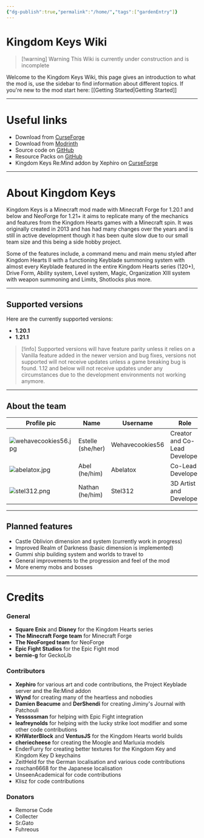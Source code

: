 ```yaml
---
{"dg-publish":true,"permalink":"/home/","tags":["gardenEntry"]}
---
```


# Kingdom Keys Wiki


> [!warning] Warning
> This Wiki is currently under construction and is incomplete

Welcome to the Kingdom Keys Wiki, this page gives an introduction to what the mod is, use the sidebar to find information about different topics. If you're new to the mod start here: [[Getting Started\|Getting Started]]

---
# Useful links
- Download from [CurseForge](https://www.curseforge.com/minecraft/mc-mods/kingdom-keys-re-coded)
- Download from [Modrinth](https://modrinth.com/mod/kingdom-keys-2)
- Source code on [GitHub](https://github.com/Wehavecookies56/Kingdom-Keys)
- Resource Packs on [GitHub](https://github.com/Wehavecookies56/KKRC-ResourcePacks)
- Kingdom Keys Re:Mind addon by Xephiro on [CurseForge](https://www.curseforge.com/minecraft/mc-mods/kingdom-keys-re-mind) 

---
# About Kingdom Keys

Kingdom Keys is a Minecraft mod made with Minecraft Forge for 1.20.1 and below and NeoForge for 1.21+ it aims to replicate many of the mechanics and features from the Kingdom Hearts games with a Minecraft spin. It was originally created in 2013 and has had many changes over the years and is still in active development though it has been quite slow due to our small team size and this being a side hobby project.

Some of the features include, a command menu and main menu styled after Kingdom Hearts II with a functioning Keyblade summoning system with almost every Keyblade featured in the entire Kingdom Hearts series (120+), Drive Form, Ability system, Level system, Magic, Organization XIII system with weapon summoning and Limits, Shotlocks plus more. 

---
## Supported versions
Here are the currently supported versions:
- **1.20.1**
- **1.21.1**

> [!info] 
> Supported versions will have feature parity unless it relies on a Vanilla feature added in the newer version and bug fixes, versions not supported will not receive updates unless a game breaking bug is found. 1.12 and below will not receive updates under any circumstances due to the development environments not working anymore.

---

## About the team

| Profile pic       | Name              | Username        | Role                          | Links                                                                                                     |
| ----------------- | ----------------- | --------------- | ----------------------------- | --------------------------------------------------------------------------------------------------------- |
| ![wehavecookies56.jpg](/img/user/wehavecookies56.jpg)  | Estelle (she/her) | Wehavecookies56 | Creator and Co-Lead Developer | [GitHub](https://github.com/Wehavecookies56)<br>[Personal site](https://garden-of-estelle.vercel.app)<br> |
| ![abelatox.jpg](/img/user/abelatox.jpg)  | Abel (he/him)     | Abelatox        | Co-Lead Developer             | [GitHub](https://github.com/Abelatox)                                                                     |
| ![stel312.png](/img/user/stel312.png) | Nathan (he/him)   | Stel312         | 3D Artist and Developer       | [GitHub](https://github.com/Stel312)                                                                      |

---
## Planned features
* Castle Oblivion dimension and system (currently work in progress)
* Improved Realm of Darkness (basic dimension is implemented)
* Gummi ship building system and worlds to travel to
* General improvements to the progression and feel of the mod
* More enemy mobs and bosses

---
# Credits
### General
* **Square Enix** and **Disney** for the Kingdom Hearts series
* **The Minecraft Forge team** for Minecraft Forge
* **The NeoForged team** for NeoForge
* **Epic Fight Studios** for the Epic Fight mod
* **bernie-g** for GeckoLib
### Contributors
* **Xephiro** for various art and code contributions, the Project Keyblade server and the Re:Mind addon
* **Wynd** for creating many of the heartless and nobodies
* **Damien Beacume** and **DerShendi** for creating Jiminy's Journal with Patchouli
* **Yesssssman** for helping with Epic Fight integration
* **leafreynolds** for helping with the lucky strike loot modifier and some other code contributions
* **KHWaterBlock** and **VentusJS** for the Kingdom Hearts world builds
* **cheriecheese** for creating the Moogle and Marluxia models
* EnderFurry for creating better textures for the Kingdom Key and Kingdom Key D keychains
* ZeitHeld for the German localisation and various code contributions
* roxchan6668 for the Japanese localisation
* UnseenAcademical for code contributions
* Klisz for code contributions
### Donators
* Remorse Code
* Collecter
* Sr.Gato
* Fuhreous
